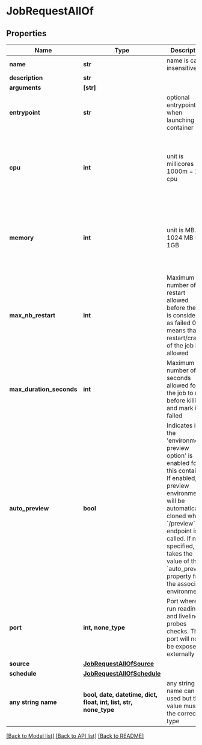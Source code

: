 # JobRequestAllOf


## Properties
Name | Type | Description | Notes
------------ | ------------- | ------------- | -------------
**name** | **str** | name is case insensitive | 
**description** | **str** |  | [optional] 
**arguments** | **[str]** |  | [optional] 
**entrypoint** | **str** | optional entrypoint when launching container | [optional] 
**cpu** | **int** | unit is millicores (m). 1000m &#x3D; 1 cpu | [optional]  if omitted the server will use the default value of 500
**memory** | **int** | unit is MB. 1024 MB &#x3D; 1GB | [optional]  if omitted the server will use the default value of 512
**max_nb_restart** | **int** | Maximum number of restart allowed before the job is considered as failed 0 means that no restart/crash of the job is allowed  | [optional]  if omitted the server will use the default value of 0
**max_duration_seconds** | **int** | Maximum number of seconds allowed for the job to run before killing it and mark it as failed  | [optional] 
**auto_preview** | **bool** | Indicates if the &#39;environment preview option&#39; is enabled for this container.   If enabled, a preview environment will be automatically cloned when &#x60;/preview&#x60; endpoint is called.   If not specified, it takes the value of the &#x60;auto_preview&#x60; property from the associated environment.  | [optional] 
**port** | **int, none_type** | Port where to run readiness and liveliness probes checks. The port will not be exposed externally | [optional] 
**source** | [**JobRequestAllOfSource**](JobRequestAllOfSource.md) |  | [optional] 
**schedule** | [**JobRequestAllOfSchedule**](JobRequestAllOfSchedule.md) |  | [optional] 
**any string name** | **bool, date, datetime, dict, float, int, list, str, none_type** | any string name can be used but the value must be the correct type | [optional]

[[Back to Model list]](../README.md#documentation-for-models) [[Back to API list]](../README.md#documentation-for-api-endpoints) [[Back to README]](../README.md)



